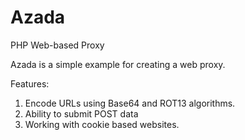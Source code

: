 # Azada
PHP Web-based Proxy

Azada is a simple example for creating a web proxy.

Features:
1. Encode URLs using Base64 and ROT13 algorithms.
2. Ability to submit POST data
3. Working with cookie based websites.

